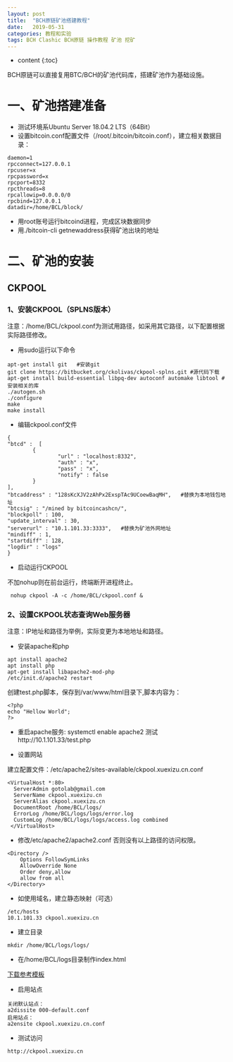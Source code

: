 ```yaml
---
layout: post
title:  "BCH原链矿池搭建教程"
date:   2019-05-31
categories: 教程和实验
tags: BCH Clashic BCH原链 操作教程 矿池 挖矿
---
```


* content
{:toc}

BCH原链可以直接复用BTC/BCH的矿池代码库，搭建矿池作为基础设施。

# 一、矿池搭建准备

* 测试环境系Ubuntu Server 18.04.2 LTS（64Bit）
* 设置bitcoin.conf配置文件（/root/.bitcoin/bitcoin.conf），建立相关数据目录：
```
daemon=1
rpcconnect=127.0.0.1
rpcuser=x
rpcpassword=x
rpcport=8332
rpcthreads=8
rpcallowip=0.0.0.0/0
rpcbind=127.0.0.1
datadir=/home/BCL/block/
```
* 用root账号运行bitcoind进程，完成区块数据同步
* 用./bitcoin-cli getnewaddress获得矿池出块的地址

# 二、矿池的安装

## CKPOOL

### 1、安装CKPOOL（SPLNS版本）

注意：/home/BCL/ckpool.conf为测试用路径，如采用其它路径，以下配置根据实际路径修改。

* 用sudo运行以下命令
```
apt-get install git   #安装git
git clone https://bitbucket.org/ckolivas/ckpool-splns.git #源代码下载
apt-get install build-essential libpq-dev autoconf automake libtool #安装相关的库
./autogen.sh
./configure
make
make install
```
* 编辑ckpool.conf文件

```
{
"btcd" :  [
        {
                "url" : "localhost:8332",
                "auth" : "x",
                "pass" : "x",
                "notify" : false
        }
],
"btcaddress" : "128sKcXJV2zAhPx2ExspTAc9UCoewBaqMH",   #替换为本地钱包地址
"btcsig" : "/mined by bitcoincashcn/",
"blockpoll" : 100,
"update_interval" : 30,
"serverurl" : "10.1.101.33:3333",   #替换为矿池外网地址
"mindiff" : 1,
"startdiff" : 128,
"logdir" : "logs"
}
```

* 启动运行CKPOOL

不加nohup则在前台运行，终端断开进程终止。

```
 nohup ckpool -A -c /home/BCL/ckpool.conf &
```

### 2、设置CKPOOL状态查询Web服务器

注意：IP地址和路径为举例，实际变更为本地地址和路径。

* 安装apache和php
```
apt install apache2
apt install php
apt-get install libapache2-mod-php
/etc/init.d/apache2 restart
```
创建test.php脚本，保存到/var/www/html目录下,脚本内容为：
```
<?php
echo "Hellow World";
?>
```
* 重启apache服务:
systemctl enable apache2
测试http://10.1.101.33/test.php

* 设置网站

建立配置文件：/etc/apache2/sites-available/ckpool.xuexizu.cn.conf

```
<VirtualHost *:80> 
  ServerAdmin gotolab@gmail.com
  ServerName ckpool.xuexizu.cn
  ServerAlias ckpool.xuexizu.cn
  DocumentRoot /home/BCL/logs/
  ErrorLog /home/BCL/logs/logs/error.log 
  CustomLog /home/BCL/logs/logs/access.log combined
 </VirtualHost>
```

* 修改/etc/apache2/apache2.conf
否则没有以上路径的访问权限。

```
<Directory />
    Options FollowSymLinks
    AllowOverride None
    Order deny,allow
    allow from all
</Directory>
```
* 如使用域名，建立静态映射（可选）
```
/etc/hosts
10.1.101.33 ckpool.xuexizu.cn
```

* 建立目录
```
mkdir /home/BCL/logs/logs/
```
* 在/home/BCL/logs目录制作index.html

[下载参考模板](http://solo.ckpool.org/index.html)

* 启用站点
```
关闭默认站点：
a2dissite 000-default.conf
启用站点：
a2ensite ckpool.xuexizu.cn.conf
```
* 测试访问
```
http://ckpool.xuexizu.cn
```
